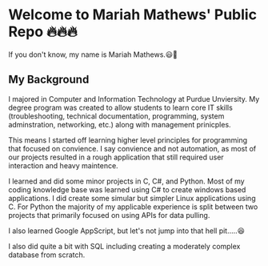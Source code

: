 # Welcome to Mariah Mathews' Public Repo :fire::fire::fire:

If you don't know, my name is Mariah Mathews.:smiley::wave:

## My Background
I majored in Computer and Information Technology at Purdue Unviersity. My degree program was created to allow students to learn core IT skills (troubleshooting, technical documentation, programming, system adminstration, networking, etc.) along with management prinicples. 

This means I started off learning higher level principles for programming that focused on convience. I say convience and not automation, as most of our projects resulted in a rough application that still required user interaction and heavy maintence. 

I learned and did some minor projects in C, C#, and Python. Most of my coding knowledge base was learned using C# to create windows based applications. I did create some simular but simpler Linux applications using C. For Python the majority of my applicable experience is split between two projects that primarily focused on using APIs for data pulling.

I also learned Google AppScript, but let's not jump into that hell pit.....:laughing:

I also did quite a bit with SQL including creating a moderately complex database from scratch.


